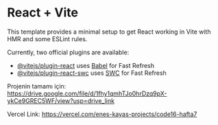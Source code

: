 # React + Vite

This template provides a minimal setup to get React working in Vite with HMR and some ESLint rules.

Currently, two official plugins are available:

- [@vitejs/plugin-react](https://github.com/vitejs/vite-plugin-react/blob/main/packages/plugin-react/README.md) uses [Babel](https://babeljs.io/) for Fast Refresh
- [@vitejs/plugin-react-swc](https://github.com/vitejs/vite-plugin-react-swc) uses [SWC](https://swc.rs/) for Fast Refresh

Projenin tamamı için:  https://drive.google.com/file/d/1fhy1qmhTJo0hrDzq9pX-ykCe9GREC5WF/view?usp=drive_link

Vercel Link:  https://vercel.com/enes-kayas-projects/code16-hafta7
